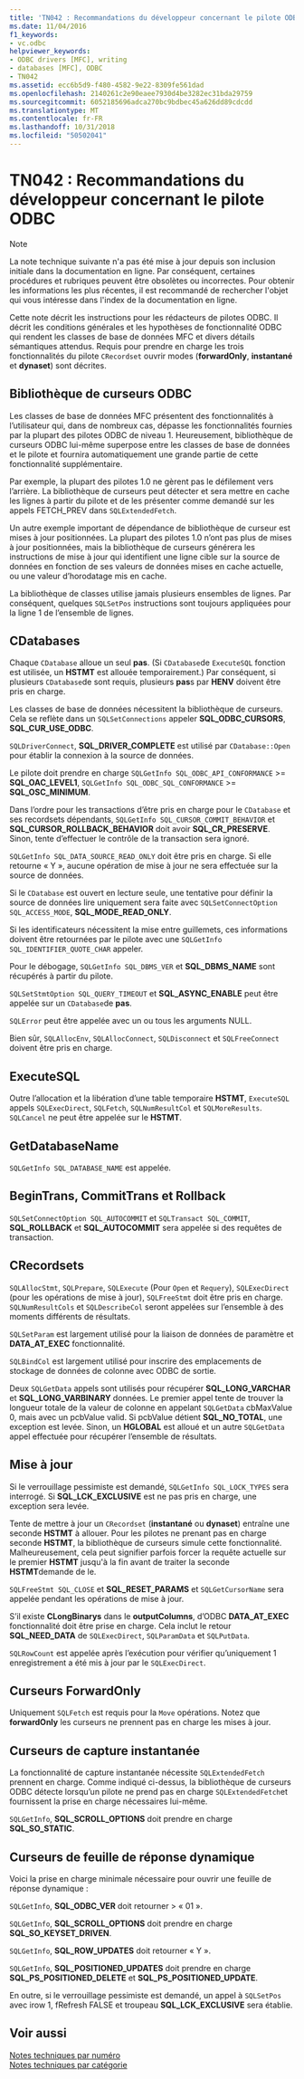 ```yaml
---
title: 'TN042 : Recommandations du développeur concernant le pilote ODBC'
ms.date: 11/04/2016
f1_keywords:
- vc.odbc
helpviewer_keywords:
- ODBC drivers [MFC], writing
- databases [MFC], ODBC
- TN042
ms.assetid: ecc6b5d9-f480-4582-9e22-8309fe561dad
ms.openlocfilehash: 2140261c2e90eaee7930d4be3282ec31bda29759
ms.sourcegitcommit: 6052185696adca270bc9bdbec45a626dd89cdcdd
ms.translationtype: MT
ms.contentlocale: fr-FR
ms.lasthandoff: 10/31/2018
ms.locfileid: "50502041"
---
```

# <a name="tn042-odbc-driver-developer-recommendations"></a>TN042 : Recommandations du développeur concernant le pilote ODBC

> [!NOTE]
>  La note technique suivante n'a pas été mise à jour depuis son inclusion initiale dans la documentation en ligne. Par conséquent, certaines procédures et rubriques peuvent être obsolètes ou incorrectes. Pour obtenir les informations les plus récentes, il est recommandé de rechercher l'objet qui vous intéresse dans l'index de la documentation en ligne.

Cette note décrit les instructions pour les rédacteurs de pilotes ODBC. Il décrit les conditions générales et les hypothèses de fonctionnalité ODBC qui rendent les classes de base de données MFC et divers détails sémantiques attendus. Requis pour prendre en charge les trois fonctionnalités du pilote `CRecordset` ouvrir modes (**forwardOnly**, **instantané** et **dynaset**) sont décrites.

## <a name="odbcs-cursor-library"></a>Bibliothèque de curseurs ODBC

Les classes de base de données MFC présentent des fonctionnalités à l’utilisateur qui, dans de nombreux cas, dépasse les fonctionnalités fournies par la plupart des pilotes ODBC de niveau 1. Heureusement, bibliothèque de curseurs ODBC lui-même superpose entre les classes de base de données et le pilote et fournira automatiquement une grande partie de cette fonctionnalité supplémentaire.

Par exemple, la plupart des pilotes 1.0 ne gèrent pas le défilement vers l’arrière. La bibliothèque de curseurs peut détecter et sera mettre en cache les lignes à partir du pilote et de les présenter comme demandé sur les appels FETCH_PREV dans `SQLExtendedFetch`.

Un autre exemple important de dépendance de bibliothèque de curseur est mises à jour positionnées. La plupart des pilotes 1.0 n’ont pas plus de mises à jour positionnées, mais la bibliothèque de curseurs générera les instructions de mise à jour qui identifient une ligne cible sur la source de données en fonction de ses valeurs de données mises en cache actuelle, ou une valeur d’horodatage mis en cache.

La bibliothèque de classes utilise jamais plusieurs ensembles de lignes. Par conséquent, quelques `SQLSetPos` instructions sont toujours appliquées pour la ligne 1 de l’ensemble de lignes.

## <a name="cdatabases"></a>CDatabases

Chaque `CDatabase` alloue un seul **pas**. (Si `CDatabase`de `ExecuteSQL` fonction est utilisée, un **HSTMT** est allouée temporairement.) Par conséquent, si plusieurs `CDatabase`de sont requis, plusieurs **pas**s par **HENV** doivent être pris en charge.

Les classes de base de données nécessitent la bibliothèque de curseurs. Cela se reflète dans un `SQLSetConnections` appeler **SQL_ODBC_CURSORS**, **SQL_CUR_USE_ODBC**.

`SQLDriverConnect`, **SQL_DRIVER_COMPLETE** est utilisé par `CDatabase::Open` pour établir la connexion à la source de données.

Le pilote doit prendre en charge `SQLGetInfo SQL_ODBC_API_CONFORMANCE`  >=  **SQL_OAC_LEVEL1**, `SQLGetInfo SQL_ODBC_SQL_CONFORMANCE`  >=  **SQL_OSC_MINIMUM**.

Dans l’ordre pour les transactions d’être pris en charge pour le `CDatabase` et ses recordsets dépendants, `SQLGetInfo SQL_CURSOR_COMMIT_BEHAVIOR` et **SQL_CURSOR_ROLLBACK_BEHAVIOR** doit avoir **SQL_CR_PRESERVE**. Sinon, tente d’effectuer le contrôle de la transaction sera ignoré.

`SQLGetInfo SQL_DATA_SOURCE_READ_ONLY` doit être pris en charge. Si elle retourne « Y », aucune opération de mise à jour ne sera effectuée sur la source de données.

Si le `CDatabase` est ouvert en lecture seule, une tentative pour définir la source de données lire uniquement sera faite avec `SQLSetConnectOption SQL_ACCESS_MODE`, **SQL_MODE_READ_ONLY**.

Si les identificateurs nécessitent la mise entre guillemets, ces informations doivent être retournées par le pilote avec une `SQLGetInfo SQL_IDENTIFIER_QUOTE_CHAR` appeler.

Pour le débogage, `SQLGetInfo SQL_DBMS_VER` et **SQL_DBMS_NAME** sont récupérés à partir du pilote.

`SQLSetStmtOption SQL_QUERY_TIMEOUT` et **SQL_ASYNC_ENABLE** peut être appelée sur un `CDatabase`de **pas**.

`SQLError` peut être appelée avec un ou tous les arguments NULL.

Bien sûr, `SQLAllocEnv`, `SQLAllocConnect`, `SQLDisconnect` et `SQLFreeConnect` doivent être pris en charge.

## <a name="executesql"></a>ExecuteSQL

Outre l’allocation et la libération d’une table temporaire **HSTMT**, `ExecuteSQL` appels `SQLExecDirect`, `SQLFetch`, `SQLNumResultCol` et `SQLMoreResults`. `SQLCancel` ne peut être appelée sur le **HSTMT**.

## <a name="getdatabasename"></a>GetDatabaseName

`SQLGetInfo SQL_DATABASE_NAME` est appelée.

## <a name="begintrans-committrans-rollback"></a>BeginTrans, CommitTrans et Rollback

`SQLSetConnectOption SQL_AUTOCOMMIT` et `SQLTransact SQL_COMMIT`, **SQL_ROLLBACK** et **SQL_AUTOCOMMIT** sera appelée si des requêtes de transaction.

## <a name="crecordsets"></a>CRecordsets

`SQLAllocStmt`, `SQLPrepare`, `SQLExecute` (Pour `Open` et `Requery`), `SQLExecDirect` (pour les opérations de mise à jour), `SQLFreeStmt` doit être pris en charge. `SQLNumResultCols` et `SQLDescribeCol` seront appelées sur l’ensemble à des moments différents de résultats.

`SQLSetParam` est largement utilisé pour la liaison de données de paramètre et **DATA_AT_EXEC** fonctionnalité.

`SQLBindCol` est largement utilisé pour inscrire des emplacements de stockage de données de colonne avec ODBC de sortie.

Deux `SQLGetData` appels sont utilisés pour récupérer **SQL_LONG_VARCHAR** et **SQL_LONG_VARBINARY** données. Le premier appel tente de trouver la longueur totale de la valeur de colonne en appelant `SQLGetData` cbMaxValue 0, mais avec un pcbValue valid. Si pcbValue détient **SQL_NO_TOTAL**, une exception est levée. Sinon, un **HGLOBAL** est alloué et un autre `SQLGetData` appel effectuée pour récupérer l’ensemble de résultats.

## <a name="updating"></a>Mise à jour

Si le verrouillage pessimiste est demandé, `SQLGetInfo SQL_LOCK_TYPES` sera interrogé. Si **SQL_LCK_EXCLUSIVE** est ne pas pris en charge, une exception sera levée.

Tente de mettre à jour un `CRecordset` (**instantané** ou **dynaset**) entraîne une seconde **HSTMT** à allouer. Pour les pilotes ne prenant pas en charge seconde **HSTMT**, la bibliothèque de curseurs simule cette fonctionnalité. Malheureusement, cela peut signifier parfois forcer la requête actuelle sur le premier **HSTMT** jusqu'à la fin avant de traiter la seconde **HSTMT**demande de le.

`SQLFreeStmt SQL_CLOSE` et **SQL_RESET_PARAMS** et `SQLGetCursorName` sera appelée pendant les opérations de mise à jour.

S’il existe **CLongBinarys** dans le **outputColumns**, d’ODBC **DATA_AT_EXEC** fonctionnalité doit être prise en charge. Cela inclut le retour **SQL_NEED_DATA** de `SQLExecDirect`, `SQLParamData` et `SQLPutData`.

`SQLRowCount` est appelée après l’exécution pour vérifier qu’uniquement 1 enregistrement a été mis à jour par le `SQLExecDirect`.

## <a name="forwardonly-cursors"></a>Curseurs ForwardOnly

Uniquement `SQLFetch` est requis pour la `Move` opérations. Notez que **forwardOnly** les curseurs ne prennent pas en charge les mises à jour.

## <a name="snapshot-cursors"></a>Curseurs de capture instantanée

La fonctionnalité de capture instantanée nécessite `SQLExtendedFetch` prennent en charge. Comme indiqué ci-dessus, la bibliothèque de curseurs ODBC détecte lorsqu’un pilote ne prend pas en charge `SQLExtendedFetch`et fournissent la prise en charge nécessaires lui-même.

`SQLGetInfo`, **SQL_SCROLL_OPTIONS** doit prendre en charge **SQL_SO_STATIC**.

## <a name="dynaset-cursors"></a>Curseurs de feuille de réponse dynamique

Voici la prise en charge minimale nécessaire pour ouvrir une feuille de réponse dynamique :

`SQLGetInfo`, **SQL_ODBC_VER** doit retourner > « 01 ».

`SQLGetInfo`, **SQL_SCROLL_OPTIONS** doit prendre en charge **SQL_SO_KEYSET_DRIVEN**.

`SQLGetInfo`, **SQL_ROW_UPDATES** doit retourner « Y ».

`SQLGetInfo`, **SQL_POSITIONED_UPDATES** doit prendre en charge **SQL_PS_POSITIONED_DELETE** et **SQL_PS_POSITIONED_UPDATE**.

En outre, si le verrouillage pessimiste est demandé, un appel à `SQLSetPos` avec irow 1, fRefresh FALSE et troupeau **SQL_LCK_EXCLUSIVE** sera établie.

## <a name="see-also"></a>Voir aussi

[Notes techniques par numéro](../mfc/technical-notes-by-number.md)<br/>
[Notes techniques par catégorie](../mfc/technical-notes-by-category.md)

